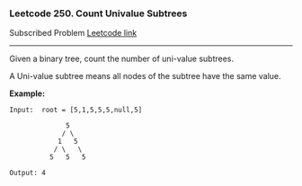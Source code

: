 ### Leetcode 250. Count Univalue Subtrees
Subscribed Problem
[Leetcode link](https://leetcode.com/problems/count-univalue-subtrees/)

---

Given a binary tree, count the number of uni-value subtrees.

A Uni-value subtree means all nodes of the subtree have the same value.

<strong>Example:</strong>
```
Input:  root = [5,1,5,5,5,null,5]

              5
             / \
            1   5
           / \   \
          5   5   5

Output: 4
```
